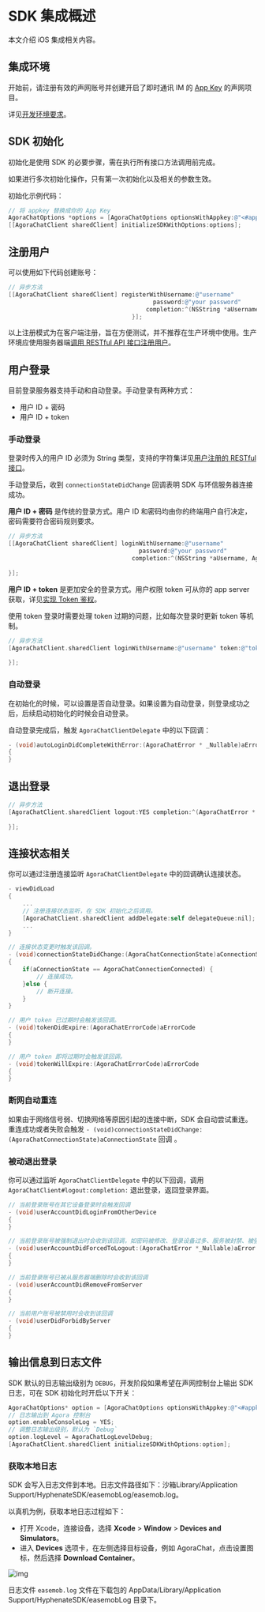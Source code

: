 # SDK 集成概述

本文介绍 iOS 集成相关内容。

## 集成环境

开始前，请注册有效的声网账号并创建开启了即时通讯 IM 的 [App Key](./enable_agora_chat#获取即时通讯项目信息) 的声网项目。

详见[开发环境要求](./agora_chat_get_started_ios#前提条件)。

## SDK 初始化

初始化是使用 SDK 的必要步骤，需在执行所有接口方法调用前完成。

如果进行多次初始化操作，只有第一次初始化以及相关的参数生效。

初始化示例代码：

```Objective-C
// 将 appkey 替换成你的 App Key 
AgoraChatOptions *options = [AgoraChatOptions optionsWithAppkey:@"<#appkey#>"];
[[AgoraChatClient sharedClient] initializeSDKWithOptions:options];
```

## 注册用户

可以使用如下代码创建账号：

```objectivec
// 异步方法 
[[AgoraChatClient sharedClient] registerWithUsername:@"username"
                                         password:@"your password"
                                       completion:^(NSString *aUsername, AgoraChatError *aError) {                             
                                   }];
```

以上注册模式为在客户端注册，旨在方便测试，并不推荐在生产环境中使用。生产环境应使用服务器端[调用 RESTful API 接口注册用户](./agora_chat_restful_registration#注册单个用户)。

## 用户登录

目前登录服务器支持手动和自动登录。手动登录有两种方式：

- 用户 ID + 密码
- 用户 ID + token

### 手动登录

登录时传入的用户 ID 必须为 String 类型，支持的字符集详见[用户注册的 RESTful 接口](./agora_chat_restful_registration#注册单个用户)。

手动登录后，收到 `connectionStateDidChange` 回调表明 SDK 与环信服务器连接成功。

**用户 ID + 密码** 是传统的登录方式。用户 ID 和密码均由你的终端用户自行决定，密码需要符合密码规则要求。

```objectivec
// 异步方法 
[[AgoraChatClient sharedClient] loginWithUsername:@"username"
                                     password:@"your password"
                                   completion:^(NSString *aUsername, AgoraChatError *aError) {
                                                                 
}];
```

**用户 ID + token** 是更加安全的登录方式。用户权限 token 可从你的 app server 获取，详见[实现 Token 鉴权](./agora_chat_token)。

<div class="alert note">使用 token 登录时需要处理 token 过期的问题，比如每次登录时更新 token 等机制。</div>

```objectivec
// 异步方法 
[AgoraChatClient.sharedClient loginWithUsername:@"username" token:@"token" completion:^(NSString * _Nonnull aUsername, AgoraChatError * _Nullable aError) {
        
}];
```

### 自动登录

在初始化的时候，可以设置是否自动登录。如果设置为自动登录，则登录成功之后，后续启动初始化的时候会自动登录。

自动登录完成后，触发 `AgoraChatClientDelegate` 中的以下回调：

```objectivec
- (void)autoLoginDidCompleteWithError:(AgoraChatError * _Nullable)aError
{
}
```

## 退出登录

```objectivec
// 异步方法 
[AgoraChatClient.sharedClient logout:YES completion:^(AgoraChatError * _Nullable aError) {
        
}];
```

## 连接状态相关

你可以通过注册连接监听 `AgoraChatClientDelegate` 中的回调确认连接状态。

```objectivec
- viewDidLoad
{
    ...
    // 注册连接状态监听，在 SDK 初始化之后调用。
    [AgoraChatClient.sharedClient addDelegate:self delegateQueue:nil];
    ...
}

// 连接状态变更时触发该回调。
- (void)connectionStateDidChange:(AgoraChatConnectionState)aConnectionState
{
    if(aConnectionState == AgoraChatConnectionConnected) {
        // 连接成功。
    }else {
        // 断开连接。
    }
}

// 用户 token 已过期时会触发该回调。
- (void)tokenDidExpire:(AgoraChatErrorCode)aErrorCode
{
}

// 用户 token 即将过期时会触发该回调。
- (void)tokenWillExpire:(AgoraChatErrorCode)aErrorCode
{
}
```

### 断网自动重连

如果由于网络信号弱、切换网络等原因引起的连接中断，SDK 会自动尝试重连。重连成功或者失败会触发 `- (void)connectionStateDidChange:(AgoraChatConnectionState)aConnectionState` 回调 。

### 被动退出登录

你可以通过监听 `AgoraChatClientDelegate` 中的以下回调，调用 `AgoraChatClient#logout:completion:` 退出登录，返回登录界面。

```objectivec
// 当前登录账号在其它设备登录时会触发回调
- (void)userAccountDidLoginFromOtherDevice
{
}

// 当前登录账号被强制退出时会收到该回调，如密码被修改、登录设备过多、服务被封禁、被强制下线等原因
- (void)userAccountDidForcedToLogout:(AgoraChatError *_Nullable)aError
{
}

// 当前登录账号已被从服务器端删除时会收到该回调
- (void)userAccountDidRemoveFromServer
{
}

// 当前用户账号被禁用时会收到该回调
- (void)userDidForbidByServer
{
}
```

## 输出信息到日志文件

SDK 默认的日志输出级别为 `DEBUG`，开发阶段如果希望在声网控制台上输出 SDK 日志，可在 SDK 初始化时开启以下开关：

```objectivec
AgoraChatOptions* option = [AgoraChatOptions optionsWithAppkey:@"<#appkey#>"];
// 日志输出到 Agora 控制台
option.enableConsoleLog = YES;
// 调整日志输出级别，默认为 `Debug`
option.logLevel = AgoraChatLogLevelDebug;
[AgoraChatClient.sharedClient initializeSDKWithOptions:option];
```

### 获取本地日志

SDK 会写入日志文件到本地。日志文件路径如下：沙箱Library/Application Support/HyphenateSDK/easemobLog/easemob.log。

以真机为例，获取本地日志过程如下：

- 打开 Xcode，连接设备，选择 **Xcode** > **Window** > **Devices and Simulators**。
- 进入 **Devices** 选项卡，在左侧选择目标设备，例如 AgoraChat，点击设置图标，然后选择 **Download Container**。

![img](./agora_doc_source/markdown/agora-chat/images/integrationoverview/overview_fetchlogfile_ios.png)

日志文件 `easemob.log` 文件在下载包的 AppData/Library/Application Support/HyphenateSDK/easemobLog 目录下。
